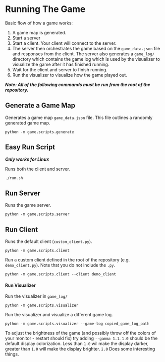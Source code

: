 # Running The Game

Basic flow of how a game works:
1. A game map is generated.
2. Start a server
3. Start a client. Your client will connect to the server. 
4. The server then orchestrates the game based on the ```game_data.json``` file and responses from the client. The server also generates a ```game_log/``` directory which contains the game log which is used by the visualizer to visualize the game after it has finished running.
5. Wait for the client and server to finish running.
6. Run the visualizer to visualize how the game played out.

***Note: All of the following commands must be run from the root of the repository.***

## Generate a Game Map
Generates a game map ```game_data.json``` file. This file outlines a randomly generated game map.

```shell
python -m game.scripts.generate
```

## Easy Run Script
***Only works for Linux***

Runs both the client and server.
```shell
./run.sh
```

## Run Server
Runs the game server. 

```shell
python -m game.scripts.server
```

## Run Client
Runs the default client (```custom_client.py```).

```shell
python -m game.scripts.client
```

Run a custom client defined in the root of the repository (e.g. ```demo_client.py```). Note that you do not include the ```.py```.

```shell
python -m game.scripts.client --client demo_client
```

#### Run Visualizer

Run the visualizer in `game_log/`

```shell
python -m game.scripts.visualizer
```

Run the visualizer and visualize a different game log.

```shell
python -m game.scripts.visualizer --game-log copied_game_log_path
```

To adjust the brightness of the game (and possibly throw off the colors of your monitor - restart should fix) try adding ```--gamma 1.1```. ```1.0``` should be the default display colorization. Less than ```1.0``` wil make the display darker, greater than ```1.0``` will make the display brighter. ```2.0``` Does some interesting things.
